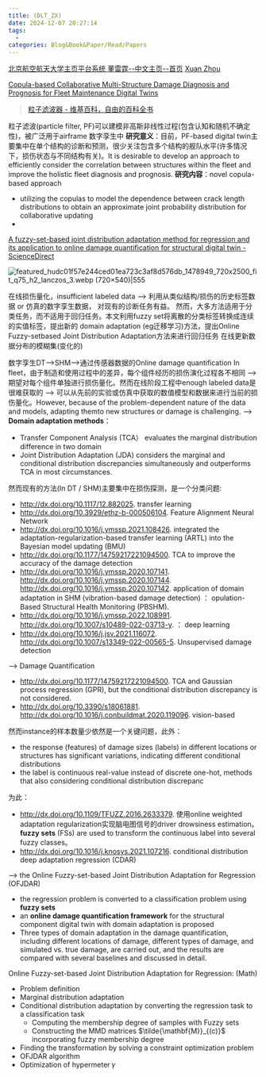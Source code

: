 ```yaml
---
title: (DLT_ZX)
date: 2024-12-07 20:27:14
tags:
  - 
categories: Blog&Book&Paper/Read/Papers
---
```


[北京航空航天大学主页平台系统 董雷霆--中文主页--首页](https://shi.buaa.edu.cn/dongleiting/zh_CN/index/16082/list/index.htm)
[Xuan Zhou](https://xuanzhou.ac.cn/)

<!-- more -->

[Copula-based Collaborative Multi-Structure Damage Diagnosis and Prognosis for Fleet Maintenance Digital Twins](https://xuanzhou.ac.cn/zh/publication/aiaaj2023a/aiaaj2023a.pdf)

>  [粒子滤波器 - 维基百科，自由的百科全书](https://zh.wikipedia.org/wiki/%E7%B2%92%E5%AD%90%E6%BF%BE%E6%B3%A2%E5%99%A8)

粒子滤波(particle filter, PF)可以建模非高斯非线性过程(包含认知和随机不确定性)，被广泛用于airframe 数字孪生中
**研究意义**：目前，PF-based digital twin主要集中在单个结构的诊断和预测，很少关注包含多个结构的舰队水平(许多情况下，损伤状态与不同结构有关)。It is desirable to develop an approach to efficiently
consider the correlation between structures within the fleet and improve the holistic fleet diagnosis and prognosis.
**研究内容**：novel copula-based approach
- utilizing the copulas to model the dependence between crack length distributions to obtain an approximate joint probability distribution for collaborative updating
- 


[A fuzzy-set-based joint distribution adaptation method for regression and its application to online damage quantification for structural digital twin - ScienceDirect](https://www.sciencedirect.com/science/article/pii/S0888327023000717?via%3Dihub)

![featured_hudc01f57e244ced01ea723c3af8d576db_1478949_720x2500_fit_q75_h2_lanczos_3.webp (720×540)|555](https://xuanzhou.ac.cn/publication/mssp2023/featured_hudc01f57e244ced01ea723c3af8d576db_1478949_720x2500_fit_q75_h2_lanczos_3.webp)

在线损伤量化，insufficient labeled data --> 利用从类似结构/损伤的历史标签数据 or 仿真的数字孪生数据， 对现有的诊断任务有益。 然而，大多方法适用于分类任务，而不适用于回归任务。本文利用fuzzy set将离散的分类标签转换成连续的实值标签，提出新的 domain adaptation (eg迁移学习)方法，提出Online Fuzzy-setbased Joint Distribution Adaptation方法来进行回归任务 在线更新数据分布的模糊集(变化的)

数字孪生DT-->SHM-->通过传感器数据的Online damage quantification
In fleet，由于制造和使用过程中的差异，每个组件经历的损伤演化过程各不相同 --> 期望对每个组件单独进行损伤量化。然而在线阶段工程中enough labeled data是很难获取的 --> 可以从先前的实验或仿真中获取的数值模型和数据来进行当前的损伤量化。However, because of the problem-dependent nature of the data and models, adapting themto new structures or damage is challenging.
--> **Domain adaptation methods**： 
- Transfer Component Analysis (TCA） evaluates the marginal distribution difference in two domain
- Joint Distribution Adaptation (JDA) considers the marginal and conditional distribution discrepancies simultaneously and outperforms TCA in most circumstances.

然而现有的方法(In DT / SHM)主要集中在损伤探测，是一个分类问题:
- http://dx.doi.org/10.1117/12.882025. transfer learning
- http://dx.doi.org/10.3929/ethz-b-000506104. Feature Alignment Neural Network 
- http://dx.doi.org/10.1016/j.ymssp.2021.108426. integrated the adaptation-regularization-based transfer learning (ARTL) into the Bayesian model updating (BMU)
- http://dx.doi.org/10.1177/14759217221094500. TCA to improve the accuracy of the damage detection
- http://dx.doi.org/10.1016/j.ymssp.2020.107141. http://dx.doi.org/10.1016/j.ymssp.2020.107144. http://dx.doi.org/10.1016/j.ymssp.2020.107142. application of domain adaptation in SHM (vibration-based damage detection) ： opulation-Based Structural Health Monitoring (PBSHM).
- http://dx.doi.org/10.1016/j.ymssp.2022.108991. http://dx.doi.org/10.1007/s10489-022-03713-y. ： deep learning
- http://dx.doi.org/10.1016/j.jsv.2021.116072. http://dx.doi.org/10.1007/s13349-022-00565-5. Unsupervised damage detection

--> Damage Quantification
- http://dx.doi.org/10.1177/14759217221094500. TCA and Gaussian process regression (GPR),  but the conditional distribution discrepancy is not considered.
- http://dx.doi.org/10.3390/s18061881. http://dx.doi.org/10.1016/j.conbuildmat.2020.119096. vision-based

然而instance的样本数量少依然是一个关键问题，此外：
- the response (features) of damage sizes (labels) in different locations or structures has significant variations, indicating different conditional distributions
- the label is continuous real-value instead of discrete one-hot, methods that also considering conditional distribution discrepanc

为此：
-  http://dx.doi.org/10.1109/TFUZZ.2016.2633379. 使用online weighted adaptation regularization实现脑电图信号的driver drowsiness estimation。**fuzzy sets** (FSs) are used to transform the continuous label into several fuzzy classes。
- http://dx.doi.org/10.1016/j.knosys.2021.107216. conditional distribution deep adaptation regression (CDAR)

--> the Online Fuzzy-set-based Joint Distribution Adaptation for Regression (OFJDAR)
- the regression problem is converted to a classification problem using **fuzzy sets**
- an **online damage quantification framework** for the structural component digital twin with domain adaptation is proposed
- Three types of domain adaptation in the damage quantification, including different locations of damage, different types of damage, and simulated vs. true damage, are carried out, and the results are compared with several baselines and discussed in detail.

Online Fuzzy-set-based Joint Distribution Adaptation for Regression: (Math)
- Problem definition
- Marginal distribution adaptation
- Conditional distribution adaptation by converting the regression task to a classification task
  - Computing the membership degree of samples with Fuzzy sets
  - Constructing the MMD matrices $\tilde{\mathbf{M}}_{(c)}$ incorporating fuzzy membership degree
- Finding the transformation by solving a constraint optimization problem
- OFJDAR algorithm
- Optimization of hypermeter 𝛾

